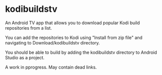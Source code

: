# kodibuildstv
An Android TV app that allows you to download popular Kodi build repositories from a list.

You can add the repositories to Kodi using "Install from zip file" and navigating to Download/kodibuildstv directory.

You should be able to build by adding the kodibuildstv directory to Android Studio as a project.

A work in pprogress. May contain dead links.
